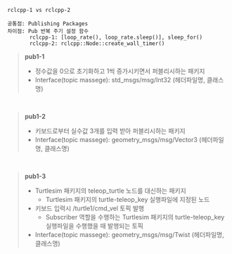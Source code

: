 ```
rclcpp-1 vs rclcpp-2

공통점: Publishing Packages
차이점: Pub 반복 주기 설정 함수
       rclcpp-1: [loop_rate(), loop_rate.sleep()], sleep_for()
       rclcpp-2: rclcpp::Node::create_wall_timer()
```

> **pub1-1**
> - 정수값을 0으로 초기화하고 1씩 증가시키면서 퍼블리시하는 패키지
> - Interface(topic massege): std_msgs/msg/Int32 (헤더파일명, 클래스명)

<br/>

> **pub1-2**
> - 키보드로부터 실수값 3개를 입력 받아 퍼블리시하는 패키지
> - Interface(topic massege): geometry_msgs/msg/Vector3 (헤더파일명, 클래스명)

<br/>

> **pub1-3**
> - Turtlesim 패키지의 teleop_turtle 노드를 대신하는 패키지
>   - Turtlesim 패키지의 turtle-teleop_key 실행파일에 지정된 노드
> - 키보드 입력시 /turtle1/cmd_vel 토픽 발행
>   - Subscriber 역할을 수행하는 Turtlesim 패키지의 turtle-teleop_key 실행파일을 수행했을 때 발행되는 토픽
> - Interface(topic massege): geometry_msgs/msg/Twist (헤더파일명, 클래스명)
